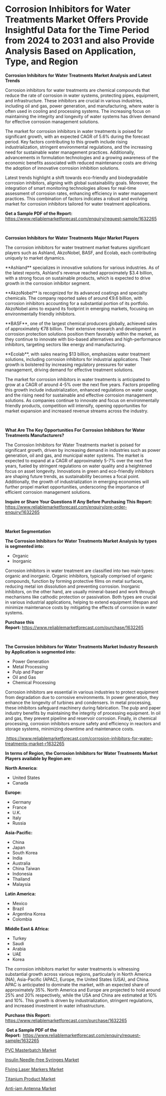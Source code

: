 <p><h1>Corrosion Inhibitors for Water Treatments Market Offers Provide Insightful Data for the Time Period from 2024 to 2031 and also Provide Analysis Based on Application, Type, and Region</h1></p><p><strong>Corrosion Inhibitors for Water Treatments Market Analysis and Latest Trends</strong></p>
<p><p>Corrosion inhibitors for water treatments are chemical compounds that reduce the rate of corrosion in water systems, protecting pipes, equipment, and infrastructure. These inhibitors are crucial in various industries, including oil and gas, power generation, and manufacturing, where water is often used in cooling and processing systems. The increasing focus on maintaining the integrity and longevity of water systems has driven demand for effective corrosion management solutions.</p><p>The market for corrosion inhibitors in water treatments is poised for significant growth, with an expected CAGR of 5.6% during the forecast period. Key factors contributing to this growth include rising industrialization, stringent environmental regulations, and the increasing need for sustainable water management practices. Additionally, advancements in formulation technologies and a growing awareness of the economic benefits associated with reduced maintenance costs are driving the adoption of innovative corrosion inhibition solutions.</p><p>Latest trends highlight a shift towards eco-friendly and biodegradable corrosion inhibitors, aligning with global sustainability goals. Moreover, the integration of smart monitoring technologies allows for real-time assessment of corrosion rates, enhancing efficiency in water management practices. This combination of factors indicates a robust and evolving market for corrosion inhibitors tailored for water treatment applications.</p></p>
<p><strong>Get a Sample PDF of the Report:&nbsp;</strong> <a href="https://www.reliablemarketforecast.com/enquiry/request-sample/1632265?utm_campaign=1144&utm_medium=2&utm_source=Github&utm_content=ia&utm_term=27102024&utm_id=corrosion-inhibitors-for-water-treatments">https://www.reliablemarketforecast.com/enquiry/request-sample/1632265</a></p>
<p>&nbsp;</p>
<p><strong>Corrosion Inhibitors for Water Treatments Major Market Players</strong></p>
<p><p>The corrosion inhibitors for water treatment market features significant players such as Ashland, AkzoNobel, BASF, and Ecolab, each contributing uniquely to market dynamics. </p><p>**Ashland** specializes in innovative solutions for various industries. As of the latest reports, Ashland's revenue reached approximately $3.4 billion, with a strong focus on sustainable products, which is expected to drive growth in the corrosion inhibitor segment.</p><p>**AkzoNobel** is recognized for its advanced coatings and specialty chemicals. The company reported sales of around €9.6 billion, with corrosion inhibitors accounting for a substantial portion of its portfolio. AkzoNobel aims to expand its footprint in emerging markets, focusing on environmentally friendly inhibitors.</p><p>**BASF**, one of the largest chemical producers globally, achieved sales of approximately €78 billion. Their extensive research and development in corrosion protection solutions position them favorably within the market, as they continue to innovate with bio-based alternatives and high-performance inhibitors, targeting sectors like energy and manufacturing.</p><p>**Ecolab**, with sales nearing $13 billion, emphasizes water treatment solutions, including corrosion inhibitors for industrial applications. Their growth is bolstered by increasing regulatory pressures for water management, driving demand for effective treatment solutions.</p><p>The market for corrosion inhibitors in water treatments is anticipated to grow at a CAGR of around 4-5% over the next five years. Factors propelling this growth include industrialization, enhanced regulations on water usage, and the rising need for sustainable and effective corrosion management solutions. As companies continue to innovate and focus on environmentally friendly products, competition will intensify, opening opportunities for market expansion and increased revenue streams across the industry.</p></p>
<p>&nbsp;</p>
<p><strong>What Are The Key Opportunities For Corrosion Inhibitors for Water Treatments Manufacturers?</strong></p>
<p><p>The Corrosion Inhibitors for Water Treatments market is poised for significant growth, driven by increasing demand in industries such as power generation, oil and gas, and municipal water systems. The market is expected to expand at a CAGR of approximately 5-7% over the next five years, fueled by stringent regulations on water quality and a heightened focus on asset longevity. Innovations in green and eco-friendly inhibitors are shaping future trends, as sustainability becomes a focal point. Additionally, the growth of industrialization in emerging economies will further propel market opportunities, underscoring the importance of efficient corrosion management solutions.</p></p>
<p><strong>Inquire or Share Your Questions If Any Before Purchasing This Report:</strong> <a href="https://www.reliablemarketforecast.com/enquiry/pre-order-enquiry/1632265?utm_campaign=1144&utm_medium=2&utm_source=Github&utm_content=ia&utm_term=27102024&utm_id=corrosion-inhibitors-for-water-treatments">https://www.reliablemarketforecast.com/enquiry/pre-order-enquiry/1632265</a></p>
<p>&nbsp;</p>
<p><strong>Market Segmentation</strong></p>
<p><strong>The Corrosion Inhibitors for Water Treatments Market Analysis by types is segmented into:</strong></p>
<p><ul><li>Organic</li><li>Inorganic</li></ul></p>
<p><p>Corrosion inhibitors in water treatment are classified into two main types: organic and inorganic. Organic inhibitors, typically comprised of organic compounds, function by forming protective films on metal surfaces, reducing metal ion dissolution and preventing corrosion. Inorganic inhibitors, on the other hand, are usually mineral-based and work through mechanisms like cathodic protection or passivation. Both types are crucial in various industrial applications, helping to extend equipment lifespan and minimize maintenance costs by mitigating the effects of corrosion in water systems.</p></p>
<p><strong>Purchase this Report:&nbsp;</strong><a href="https://www.reliablemarketforecast.com/purchase/1632265?utm_campaign=1144&utm_medium=2&utm_source=Github&utm_content=ia&utm_term=27102024&utm_id=corrosion-inhibitors-for-water-treatments">https://www.reliablemarketforecast.com/purchase/1632265</a></p>
<p>&nbsp;</p>
<p><strong>The Corrosion Inhibitors for Water Treatments Market Industry Research by Application is segmented into:</strong></p>
<p><ul><li>Power Generation</li><li>Metal Processing</li><li>Pulp and Paper</li><li>Oil and Gas</li><li>Chemical Processing</li></ul></p>
<p><p>Corrosion inhibitors are essential in various industries to protect equipment from degradation due to corrosive environments. In power generation, they enhance the longevity of turbines and condensers. In metal processing, these inhibitors safeguard machinery during fabrication. The pulp and paper industry benefits by maintaining the integrity of processing equipment. In oil and gas, they prevent pipeline and reservoir corrosion. Finally, in chemical processing, corrosion inhibitors ensure safety and efficiency in reactors and storage systems, minimizing downtime and maintenance costs.</p></p>
<p><a href="https://www.reliablemarketforecast.com/corrosion-inhibitors-for-water-treatments-market-r1632265?utm_campaign=1144&utm_medium=2&utm_source=Github&utm_content=ia&utm_term=27102024&utm_id=corrosion-inhibitors-for-water-treatments">&nbsp;https://www.reliablemarketforecast.com/corrosion-inhibitors-for-water-treatments-market-r1632265</a></p>
<p><strong>In terms of Region, the Corrosion Inhibitors for Water Treatments Market Players available by Region are:</strong></p>
<p>
    <p> <strong> North America: </strong>
        <ul>
            <li>United States</li>
            <li>Canada</li>
        </ul>
        </p> 
    <p> <strong> Europe: </strong>
        <ul>
            <li>Germany</li>
            <li>France</li>
            <li>U.K.</li>
            <li>Italy</li>
            <li>Russia</li>
        </ul>
        </p> 
    <p> <strong> Asia-Pacific: </strong>
        <ul>
            <li>China</li>
            <li>Japan</li>
            <li>South Korea</li>
            <li>India</li>
            <li>Australia</li>
            <li>China Taiwan</li>
            <li>Indonesia</li>
            <li>Thailand</li>
            <li>Malaysia</li>
        </ul>
        </p> 
    <p> <strong> Latin America: </strong>
        <ul>
            <li>Mexico</li>
            <li>Brazil</li>
            <li>Argentina Korea</li>
            <li>Colombia</li>
        </ul>
        </p> 
    <p> <strong> Middle East & Africa: </strong>
        <ul>
            <li>Turkey</li>
            <li>Saudi</li>
            <li>Arabia</li>
            <li>UAE</li>
            <li>Korea</li>
        </ul>
    </p>
    </p>
<p><p>The corrosion inhibitors market for water treatments is witnessing substantial growth across various regions, particularly in North America (NA), Asia-Pacific (APAC), Europe, the United States (USA), and China. APAC is anticipated to dominate the market, with an expected share of approximately 35%. North America and Europe are projected to hold around 25% and 20% respectively, while the USA and China are estimated at 10% and 10%. This growth is driven by industrialization, stringent regulations, and increased investment in water infrastructure.</p></p>
<p><strong>Purchase this Report: </strong><a href="https://www.reliablemarketforecast.com/purchase/1632265?utm_campaign=1144&utm_medium=2&utm_source=Github&utm_content=ia&utm_term=27102024&utm_id=corrosion-inhibitors-for-water-treatments">https://www.reliablemarketforecast.com/purchase/1632265</a></p>
<p>&nbsp;<strong>Get a Sample PDF of the Report:&nbsp;&nbsp;</strong><a href="https://www.reliablemarketforecast.com/enquiry/request-sample/1632265?utm_campaign=1144&utm_medium=2&utm_source=Github&utm_content=ia&utm_term=27102024&utm_id=corrosion-inhibitors-for-water-treatments">https://www.reliablemarketforecast.com/enquiry/request-sample/1632265</a></p>
<p><strong></strong></p>
<p><p><a href="https://www.linkedin.com/pulse/pvc-masterbatch-spectrum-usage-patterns-sector-evolution-suahe?utm_campaign=1144&utm_medium=2&utm_source=Github&utm_content=ia&utm_term=27102024&utm_id=corrosion-inhibitors-for-water-treatments">PVC Masterbatch Market</a></p><p><a href="https://github.com/mabutironaldo/Market-Research-Report-List-6/blob/main/insulin-needle-free-syringes-market.md?utm_campaign=1144&utm_medium=2&utm_source=Github&utm_content=ia&utm_term=27102024&utm_id=corrosion-inhibitors-for-water-treatments">Insulin Needle-free Syringes Market</a></p><p><a href="https://issuu.com/reportprime-2/docs/flying-laser-markers-market-size-20_fc07f73b95f047?utm_campaign=1144&utm_medium=2&utm_source=Github&utm_content=ia&utm_term=27102024&utm_id=corrosion-inhibitors-for-water-treatments">Flying Laser Markers Market</a></p><p><a href="https://www.linkedin.com/pulse/titanium-product-market-opportunities-emerging-global-trends-ycame?utm_campaign=1144&utm_medium=2&utm_source=Github&utm_content=ia&utm_term=27102024&utm_id=corrosion-inhibitors-for-water-treatments">Titanium Product Market</a></p><p><a href="https://issuu.com/reportprime-2/docs/anti-jam-antenna-market-size-2030.p_3bc309dd255f3b?utm_campaign=1144&utm_medium=2&utm_source=Github&utm_content=ia&utm_term=27102024&utm_id=corrosion-inhibitors-for-water-treatments">Anti-jam Antenna Market</a></p></p>